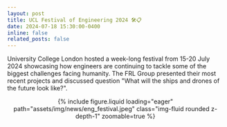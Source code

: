 ```yaml
---
layout: post
title: UCL Festival of Engineering 2024 🛠📋
date: 2024-07-18 15:30:00-0400
inline: false
related_posts: false
---
```


University College London hosted a week-long festival from 15-20 July 2024 showcasing how engineers are continuing to tackle some of the biggest challenges facing humanity. The FRL Group presented their most recent projects and discussed question "What will the ships and drones of the future look like?".


<div class="row mt-3" style="text-align: center; width: 500px;">
    <div class="col-sm mt-3 mt-md-0">
        {% include figure.liquid loading="eager" path="assets/img/news/eng_festival.jpeg" class="img-fluid rounded z-depth-1" zoomable=true %}
    </div>
</div>
